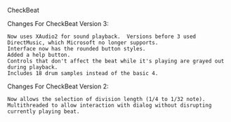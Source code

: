 CheckBeat

Changes For CheckBeat Version 3:

    Now uses XAudio2 for sound playback.  Versions before 3 used DirectMusic, which Microsoft no longer supports.
    Interface now has the rounded button styles.
    Added a help button.
    Controls that don't affect the beat while it's playing are grayed out during playback.
    Includes 18 drum samples instead of the basic 4.

Changes For CheckBeat Version 2:

    Now allows the selection of division length (1/4 to 1/32 note).
    Multithreaded to allow interaction with dialog without disrupting currently playing beat.
